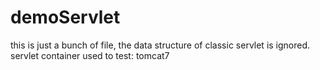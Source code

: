 # demoServlet
this is just a bunch of file, the data structure of classic servlet is ignored. 
servlet container used to test: tomcat7
